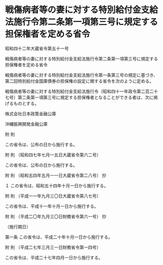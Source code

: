 # 戦傷病者等の妻に対する特別給付金支給法施行令第二条第一項第三号に規定する担保権者を定める省令

昭和四十二年大蔵省令第五十一号

戦傷病者等の妻に対する特別給付金支給法施行令第二条第一項第三号に規定する担保権者を定める省令

戦傷病者等の妻に対する特別給付金支給法施行令第一条第三号の規定に基づき、第二回特別給付金国庫債券の担保権の設定に関する省令を次のように定める。

戦傷病者等の妻に対する特別給付金支給法施行令（昭和四十一年政令第二百二十七号）第二条第一項第三号に規定する担保権者となることができる者は、次に掲げるものとする。

株式会社日本政策金融公庫

沖縄振興開発金融公庫

附 則

この省令は、公布の日から施行する。

附 則 （昭和四七年七月一五日大蔵省令第六二号）

この省令は、公布の日から施行する。

附 則 （昭和五四年五月一一日大蔵省令第二八号） 抄

１ この省令は、昭和五十四年十月一日から施行する。

附 則 （平成一一年九月三〇日大蔵省令第八七号）

この省令は、平成十一年十月一日から施行する。

附 則 （平成二〇年九月三〇日財務省令第六一号） 抄

（施行期日）

第一条 この省令は、平成二十年十月一日から施行する。

附 則 （平成二七年三月三一日財務省令第一四号）

この省令は、平成二十七年四月一日から施行する。

